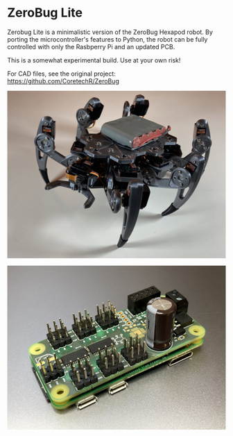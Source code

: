 # ZeroBug Lite

Zerobug Lite is a minimalistic version of the ZeroBug Hexapod robot. By porting the microcontroller's features to Python, the robot can be fully controlled with only the Rasbperry Pi and an updated PCB.

This is a somewhat experimental build. Use at your own risk!

For CAD files, see the original project: https://github.com/CoretechR/ZeroBug

![](ZeroBug_Lite.JPG)

![](PCB_MK2.JPG)